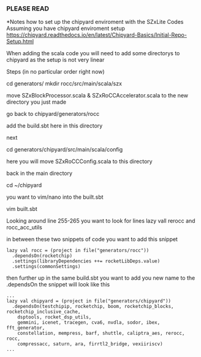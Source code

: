 ### PLEASE READ 
*Notes how to set up the chipyard enviroment with the SZxLite Codes 
Assuming you have chipyard enviroment setup 
https://chipyard.readthedocs.io/en/latest/Chipyard-Basics/Initial-Repo-Setup.html

When adding the scala code you will need to add some directorys to chipyard as the setup is not very linear 

Steps (in no particular order right now) 

cd generators/
mkdir rocc/src/main/scala/szx

move SZxBlockProcessor.scala & SZxRoCCAccelerator.scala to the new directory you just made 

go back to chipyard/generators/rocc

add the build.sbt here in this directory 

next 

cd generators/chipyard/src/main/scala/config 

here you will move SZxRoCCConfig.scala to this directory 

back in the main directory 

cd ~/chipyard 

you want to vim/nano into the built.sbt 

vim built.sbt 

Looking around line 255-265 you want to look for lines lazy vall rerocc and rocc_acc_utils 

in between these two snippets of code you want to add this snippet 
```
lazy val rocc = (project in file("generators/rocc"))
  .dependsOn(rocketchip)
  .settings(libraryDependencies ++= rocketLibDeps.value)
  .settings(commonSettings)
```
then further up in the same build.sbt you want to add you new name to the .dependsOn 
the snippet will look like this 
```
...
lazy val chipyard = (project in file("generators/chipyard"))
  .dependsOn(testchipip, rocketchip, boom, rocketchip_blocks, rocketchip_inclusive_cache,
    dsptools, rocket_dsp_utils,
    gemmini, icenet, tracegen, cva6, nvdla, sodor, ibex, fft_generator,
    constellation, mempress, barf, shuttle, caliptra_aes, rerocc, rocc,
    compressacc, saturn, ara, firrtl2_bridge, vexiiriscv)
...
```


